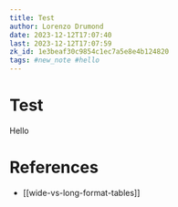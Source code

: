 ```yaml
---
title: Test
author: Lorenzo Drumond
date: 2023-12-12T17:07:40
last: 2023-12-12T17:07:59
zk_id: 1e3beaf30c9854c1ec7a5e8e4b124820
tags: #new_note #hello
---
```



# Test
Hello

# References
- [[wide-vs-long-format-tables]]
